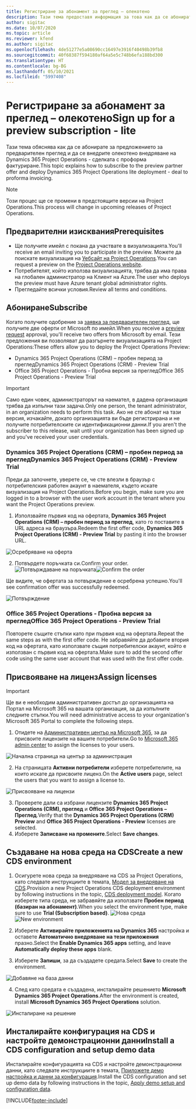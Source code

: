 ```yaml
---
title: Регистриране за абонамент за преглед – олекотено
description: Тази тема предоставя информация за това как да се абонирате и разгърнете внедряване на Project Operations lite - сделка за проформа фактуриране.
author: sigitac
ms.date: 10/07/2020
ms.topic: article
ms.reviewer: kfend
ms.author: sigitac
ms.openlocfilehash: 4de51277e5a08690cc16497e3916f40498b39fb8
ms.sourcegitcommit: 40f68387f594180af64a5e5c748b6efa188bd300
ms.translationtype: HT
ms.contentlocale: bg-BG
ms.lasthandoff: 05/10/2021
ms.locfileid: "5997408"
---
```

# <a name="sign-up-for-a-preview-subscription---lite"></a><span data-ttu-id="6b02d-103">Регистриране за абонамент за преглед – олекотено</span><span class="sxs-lookup"><span data-stu-id="6b02d-103">Sign up for a preview subscription - lite</span></span> 

<span data-ttu-id="6b02d-104">Тази тема обяснява как да се абонирате за предложението за предварителен преглед и да се внедрите олекотено внедряване на Dynamics 365 Project Operations - сделката с проформа фактуриране.</span><span class="sxs-lookup"><span data-stu-id="6b02d-104">This topic explains how to subscribe to the preview partner offer and deploy Dynamics 365 Project Operations lite deployment - deal to proforma invoicing.</span></span>

> [!NOTE]
> <span data-ttu-id="6b02d-105">Този процес ще се промени в предстоящите версии на Project Operations.</span><span class="sxs-lookup"><span data-stu-id="6b02d-105">This process will change in upcoming releases of Project Operations.</span></span>

## <a name="prerequisites"></a><span data-ttu-id="6b02d-106">Предварителни изисквания</span><span class="sxs-lookup"><span data-stu-id="6b02d-106">Prerequisites</span></span>

- <span data-ttu-id="6b02d-107">Ще получите имейл с покана да участвате в визуализацията.</span><span class="sxs-lookup"><span data-stu-id="6b02d-107">You'll receive an email inviting you to participate in the preview.</span></span> <span data-ttu-id="6b02d-108">Можете да поискате визуализация на [Уебсайт на Project Operations](https://dynamics.microsoft.com/en-us/project-operations/overview/).</span><span class="sxs-lookup"><span data-stu-id="6b02d-108">You can request a preview on the [Project Operations website](https://dynamics.microsoft.com/en-us/project-operations/overview/).</span></span>
- <span data-ttu-id="6b02d-109">Потребителят, който използва визуализацията, трябва да има права на глобален администратор на Клиент на Azure.</span><span class="sxs-lookup"><span data-stu-id="6b02d-109">The user who deploys the preview must have Azure tenant global administrator rights.</span></span>
- <span data-ttu-id="6b02d-110">Прегледайте всички условия.</span><span class="sxs-lookup"><span data-stu-id="6b02d-110">Review all terms and conditions.</span></span>

## <a name="subscribe"></a><span data-ttu-id="6b02d-111">Абониране</span><span class="sxs-lookup"><span data-stu-id="6b02d-111">Subscribe</span></span>

<span data-ttu-id="6b02d-112">Когато получите одобрение за [заявка за предварителен преглед](https://forms.office.com/FormsPro/Pages/ResponsePage.aspx?id=v4j5cvGGr0GRqy180BHbR56j8lZs0FdAvwT75_WNFyxUMkRDV1NYQU5TNjE2VjhKOVBUNVg2R0s1NC4u), ще получите две оферти от Microsoft по имейл.</span><span class="sxs-lookup"><span data-stu-id="6b02d-112">When you receive a [preview request](https://forms.office.com/FormsPro/Pages/ResponsePage.aspx?id=v4j5cvGGr0GRqy180BHbR56j8lZs0FdAvwT75_WNFyxUMkRDV1NYQU5TNjE2VjhKOVBUNVg2R0s1NC4u) approval, you'll receive two offers from Microsoft by email.</span></span> <span data-ttu-id="6b02d-113">Тези предложения ви позволяват да разгърнете визуализацията на Project Operations:</span><span class="sxs-lookup"><span data-stu-id="6b02d-113">These offers allow you to deploy the Project Operations Preview:</span></span>

- <span data-ttu-id="6b02d-114">Dynamics 365 Project Operations (CRM) – пробен период за преглед</span><span class="sxs-lookup"><span data-stu-id="6b02d-114">Dynamics 365 Project Operations (CRM) - Preview Trial</span></span>
- <span data-ttu-id="6b02d-115">Office 365 Project Operations - Пробна версия за преглед</span><span class="sxs-lookup"><span data-stu-id="6b02d-115">Office 365 Project Operations - Preview Trial</span></span>

> [!IMPORTANT]
> <span data-ttu-id="6b02d-116">Само един човек, администраторът на наемател, в дадена организация трябва да изпълни тази задача.</span><span class="sxs-lookup"><span data-stu-id="6b02d-116">Only one person, the tenant administrator, in an organization needs to perform this task.</span></span> <span data-ttu-id="6b02d-117">Ако не сте абонат на тази версия, изчакайте, докато организацията ви бъде регистрирана и не получите потребителските си идентификационни данни.</span><span class="sxs-lookup"><span data-stu-id="6b02d-117">If you aren't the subscriber to this release, wait until your organization has been signed up and you've received your user credentials.</span></span>

### <a name="dynamics-365-project-operations-crm---preview-trial"></a><span data-ttu-id="6b02d-118">Dynamics 365 Project Operations (CRM) – пробен период за преглед</span><span class="sxs-lookup"><span data-stu-id="6b02d-118">Dynamics 365 Project Operations (CRM) - Preview Trial</span></span> 

<span data-ttu-id="6b02d-119">Преди да започнете, уверете се, че сте влезли в браузър с потребителския работен акаунт в наемателя, където искате визуализация на Project Operations.</span><span class="sxs-lookup"><span data-stu-id="6b02d-119">Before you begin, make sure you are logged in to a browser with the user work account in the tenant where you want the Project Operations preview.</span></span>

1. <span data-ttu-id="6b02d-120">Използвайте първия код на офертата, **Dynamics 365 Project Operations (CRM) – пробен период за преглед**, като го поставите в URL адреса на браузъра.</span><span class="sxs-lookup"><span data-stu-id="6b02d-120">Redeem the first offer code, **Dynamics 365 Project Operations (CRM) - Preview Trial** by pasting it into the browser URL.</span></span>

![Осребряване на оферта](./media/16RedeemFirstOfferNew.png)

2. <span data-ttu-id="6b02d-122">Потвърдете поръчката си.</span><span class="sxs-lookup"><span data-stu-id="6b02d-122">Confirm your order.</span></span>
<span data-ttu-id="6b02d-123">![Потвърждаване на поръчката](./media/17ConfirmOrderNew.png)</span><span class="sxs-lookup"><span data-stu-id="6b02d-123">![Confirm the order](./media/17ConfirmOrderNew.png)</span></span>

<span data-ttu-id="6b02d-124">Ще видите, че офертата за потвърждение е осребрена успешно.</span><span class="sxs-lookup"><span data-stu-id="6b02d-124">You'll see confirmation offer was successfully redeemed.</span></span>

![Потвърждение](./media/18OrderConfirmationNew.png)

### <a name="office-365-project-operations---preview-trial"></a><span data-ttu-id="6b02d-126">Office 365 Project Operations - Пробна версия за преглед</span><span class="sxs-lookup"><span data-stu-id="6b02d-126">Office 365 Project Operations - Preview Trial</span></span>

<span data-ttu-id="6b02d-127">Повторете същите стъпки като при първия код на офертата.</span><span class="sxs-lookup"><span data-stu-id="6b02d-127">Repeat the same steps as with the first offer code.</span></span> <span data-ttu-id="6b02d-128">Не забравяйте да добавите втория код на офертата, като използвате същия потребителски акаунт, който е използван с първия код на офертата.</span><span class="sxs-lookup"><span data-stu-id="6b02d-128">Make sure to add the second offer code using the same user account that was used with the first offer code.</span></span>

## <a name="assign-licenses"></a><span data-ttu-id="6b02d-129">Присвояване на лиценз</span><span class="sxs-lookup"><span data-stu-id="6b02d-129">Assign licenses</span></span>

> [!IMPORTANT]
> <span data-ttu-id="6b02d-130">Ще ви е необходим административен достъп до организацията на Портал на Microsoft 365 на вашата организация, за да изпълните следните стъпки.</span><span class="sxs-lookup"><span data-stu-id="6b02d-130">You will need administrative access to your organization's Microsoft 365 Portal to complete the following steps.</span></span>


1. <span data-ttu-id="6b02d-131">Отидете на [Административен център на Microsoft 365](https://portal.office.com/), за да присвоите лицензите на вашите потребители.</span><span class="sxs-lookup"><span data-stu-id="6b02d-131">Go to [Microsoft 365 admin center](https://portal.office.com/) to assign the licenses to your users.</span></span>

![Начална страница на център за администрация](./media/14AdminPortal.png)

2. <span data-ttu-id="6b02d-133">На страницата **Активни потребители** изберете потребителите, на които искате да присвоите лиценз.</span><span class="sxs-lookup"><span data-stu-id="6b02d-133">On the **Active users** page, select the users that you want to assign a license to.</span></span>

![Присвояване на лицензи](./media/15AssignLicenses.png)

3. <span data-ttu-id="6b02d-135">Проверете дали са избрани лицензите **Dynamics 365 Project Operations (CRM), преглед** и **Office 365 Project Operations – Преглед**.</span><span class="sxs-lookup"><span data-stu-id="6b02d-135">Verify that the **Dynamics 365 Project Operations (CRM) Preview** and **Office 365 Project Operations - Preview** licenses are selected.</span></span> 
4. <span data-ttu-id="6b02d-136">Изберете **Записване на промените**.</span><span class="sxs-lookup"><span data-stu-id="6b02d-136">Select **Save changes**.</span></span>

## <a name="create-a-new-cds-environment"></a><span data-ttu-id="6b02d-137">Създаване на нова среда на CDS</span><span class="sxs-lookup"><span data-stu-id="6b02d-137">Create a new CDS environment</span></span>

1. <span data-ttu-id="6b02d-138">Осигурете нова среда за внедряване на CDS за Project Operations, като следвате инструкциите в темата, [Модел за внедряване на CDS](lite-deployment.md).</span><span class="sxs-lookup"><span data-stu-id="6b02d-138">Provision a new Project Operations CDS deployment environment by following instructions in the topic, [CDS deployment model](lite-deployment.md).</span></span> <span data-ttu-id="6b02d-139">Когато изберете типа среда, не забравяйте да използвате **Пробен период (базиран на абонамент)**.</span><span class="sxs-lookup"><span data-stu-id="6b02d-139">When you select the environment type, make sure to use **Trial (Subscription based)**.</span></span>
<span data-ttu-id="6b02d-140">![Нова среда](./media/19CreateEnvironment.png)</span><span class="sxs-lookup"><span data-stu-id="6b02d-140">![New environment](./media/19CreateEnvironment.png)</span></span>

2. <span data-ttu-id="6b02d-141">Изберете **Активирайте приложенията на Dynamics 365** настройка и оставете **Автоматично внедряване на тези приложения** празно.</span><span class="sxs-lookup"><span data-stu-id="6b02d-141">Select the **Enable Dynamics 365 apps** setting, and leave **Automatically deploy these apps** blank.</span></span>  
3. <span data-ttu-id="6b02d-142">Изберете **Запиши**, за да създадете средата.</span><span class="sxs-lookup"><span data-stu-id="6b02d-142">Select **Save** to create the environment.</span></span>

![Добавяне на база данни](./media/20CreateEnvironment1.png)

4. <span data-ttu-id="6b02d-144">След като средата е създадена, инсталирайте решението **Microsoft Dynamics 365 Project Operations**.</span><span class="sxs-lookup"><span data-stu-id="6b02d-144">After the environment is created, install **Microsoft Dynamics 365 Project Operations** solution.</span></span> 

![Инсталиране на решение](./media/21InstallSolution.png)

## <a name="install-a-cds-configuration-and-setup-demo-data"></a><span data-ttu-id="6b02d-146">Инсталирайте конфигурация на CDS и настройте демонстрационни данни</span><span class="sxs-lookup"><span data-stu-id="6b02d-146">Install a CDS configuration and setup demo data</span></span>

<span data-ttu-id="6b02d-147">Инсталирайте конфигурацията на CDS и настройте демонстрационни данни, като следвате инструкциите в темата, [Приложете демо настройка и данни за конфигурация](lite-apply-demo-setup-config-data.md).</span><span class="sxs-lookup"><span data-stu-id="6b02d-147">Install the CDS configuration and set up demo data by following instructions in the topic, [Apply demo setup and configuration data](lite-apply-demo-setup-config-data.md).</span></span>


[!INCLUDE[footer-include](../includes/footer-banner.md)]
